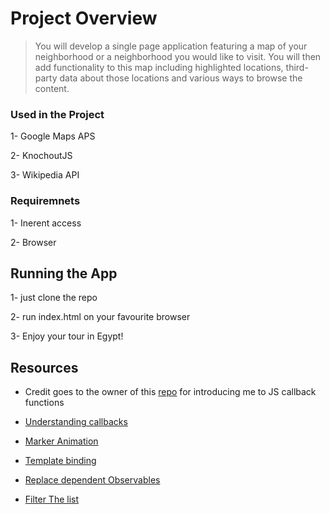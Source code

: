 # Project Overview

>You will develop a single page application featuring a map of your neighborhood or a neighborhood you would like to visit. You will then add 
>functionality to this map including highlighted locations, third-party data about those locations and various ways to browse the content.


### Used in the Project 

1- Google Maps APS 

2- KnochoutJS 

3- Wikipedia API 

### Requiremnets 

1- Inerent access 

2- Browser



## Running the App

1- just clone the repo 

2- run index.html on your favourite browser 

3- Enjoy your tour in Egypt! 


## Resources 

- Credit goes to the owner of this [repo](https://github.com/jennikins813/Neighborhood-Map/blob/master/js/main.js) for introducing me to JS callback functions

- [Understanding callbacks](https://www.youtube.com/watch?v=pTbSfCT42_M)

- [Marker Animation](https://developers.google.com/maps/documentation/javascript/examples/marker-animations)

- [Template binding](http://knockoutjs.com/documentation/template-binding.html)

- [Replace dependent Observables](http://knockoutjs.com/documentation/dependentObservables.html)

- [Filter The list](https://stackoverflow.com/questions/29551997/knockout-search-filter)

